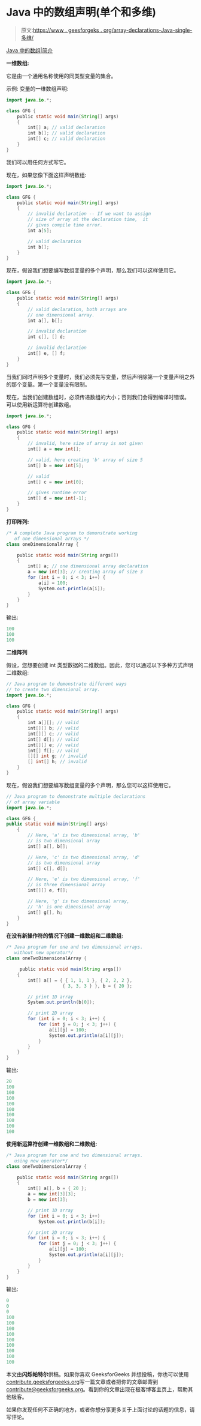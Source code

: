 # Java 中的数组声明(单个和多维)

> 原文:[https://www . geesforgeks . org/array-declarations-Java-single-多维/](https://www.geeksforgeeks.org/array-declarations-java-single-multidimensional/)

[Java 中的数组|简介](https://www.geeksforgeeks.org/arrays-in-java/)

**一维数组:**

它是由一个通用名称使用的同类型变量的集合。

示例:
变量的一维数组声明:

```java
import java.io.*;

class GFG {
    public static void main(String[] args)
    {
        int[] a; // valid declaration
        int b[]; // valid declaration
        int[] c; // valid declaration
    }
}
```

我们可以用任何方式写它。

现在，如果您像下面这样声明数组:

```java
import java.io.*;

class GFG {
    public static void main(String[] args)
    {
        // invalid declaration -- If we want to assign 
        // size of array at the declaration time,  it 
        // gives compile time error.
        int a[5];

        // valid declaration
        int b[];
    }
}
```

现在，假设我们想要编写数组变量的多个声明，那么我们可以这样使用它。

```java
import java.io.*;

class GFG { 
    public static void main(String[] args)
    {
        // valid declaration, both arrays are
        // one dimensional array.
        int a[], b[];

        // invalid declaration
        int c[], [] d;

        // invalid declaration
        int[] e, [] f;
    }
}
```

当我们同时声明多个变量时，我们必须先写变量，然后声明除第一个变量声明之外的那个变量。第一个变量没有限制。

现在，当我们创建数组时，必须传递数组的大小；否则我们会得到编译时错误。
可以使用新运算符创建数组。

```java
import java.io.*;

class GFG {
    public static void main(String[] args)
    {
        // invalid, here size of array is not given
        int[] a = new int[];

        // valid, here creating 'b' array of size 5
        int[] b = new int[5];

        // valid
        int[] c = new int[0];

        // gives runtime error
        int[] d = new int[-1];
    }
}
```

**打印阵列:**

```java
/* A complete Java program to demonstrate working
   of one dimensional arrays */
class oneDimensionalArray {

    public static void main(String args[])
    {
        int[] a; // one dimensional array declaration
        a = new int[3]; // creating array of size 3
        for (int i = 0; i < 3; i++) {
            a[i] = 100;
            System.out.println(a[i]);
        }
    }
}
```

输出:

```java
100
100
100

```

**二维阵列**

假设，您想要创建 int 类型数据的二维数组。因此，您可以通过以下多种方式声明二维数组:

```java
// Java program to demonstrate different ways
// to create two dimensional array.
import java.io.*;

class GFG {
    public static void main(String[] args)
    {
        int a[][]; // valid
        int[][] b; // valid
        int[][] c; // valid
        int[] d[]; // valid
        int[][] e; // valid
        int[] f[]; // valid
        [][] int g; // invalid
        [] int[] h; // invalid
    }
}
```

现在，假设我们想要编写数组变量的多个声明，那么您可以这样使用它。

```java
// Java program to demonstrate multiple declarations
// of array variable
import java.io.*;

class GFG {
public static void main(String[] args)
    {
        // Here, 'a' is two dimensional array, 'b'
        // is two dimensional array
        int[] a[], b[];

        // Here, 'c' is two dimensional array, 'd'
        // is two dimensional array 
        int[] c[], d[]; 

        // Here, 'e' is two dimensional array, 'f' 
        // is three dimensional array
        int[][] e, f[]; 

        // Here, 'g' is two dimensional array, 
        // 'h' is one dimensional array
        int[] g[], h; 
    }
}
```

**在没有新操作符的情况下创建一维数组和二维数组:**

```java
/* Java program for one and two dimensional arrays.
   without new operator*/
class oneTwoDimensionalArray {

     public static void main(String args[])
    {
        int[] a[] = { { 1, 1, 1 }, { 2, 2, 2 },
                     { 3, 3, 3 } }, b = { 20 };

        // print 1D array
        System.out.println(b[0]);

        // print 2D array
        for (int i = 0; i < 3; i++) {
            for (int j = 0; j < 3; j++) {
                a[i][j] = 100;
                System.out.println(a[i][j]);
            }
        }
    }
}
```

输出:

```java
20
100
100
100
100
100
100
100
100
100

```

 **使用新运算符创建一维数组和二维数组:**

```java
/* Java program for one and two dimensional arrays.
   using new operator*/
class oneTwoDimensionalArray {

    public static void main(String args[])
    {
        int[] a[], b = { 20 };
        a = new int[3][3];
        b = new int[3];

        // print 1D array
        for (int i = 0; i < 3; i++)
            System.out.println(b[i]);

        // print 2D array
        for (int i = 0; i < 3; i++) {
            for (int j = 0; j < 3; j++) {
                a[i][j] = 100;
                System.out.println(a[i][j]);
            }
        }
    }
}
```

输出:

```java
0
0
0
100
100
100
100
100
100
100
100
100

```

本文由**闪烁帕特尔**供稿。如果你喜欢 GeeksforGeeks 并想投稿，你也可以使用[contribute.geeksforgeeks.org](http://www.contribute.geeksforgeeks.org)写一篇文章或者把你的文章邮寄到 contribute@geeksforgeeks.org。看到你的文章出现在极客博客主页上，帮助其他极客。

如果你发现任何不正确的地方，或者你想分享更多关于上面讨论的话题的信息，请写评论。